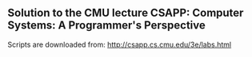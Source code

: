 ## Solution to the CMU lecture CSAPP: Computer Systems: A Programmer's Perspective

Scripts are downloaded from:
http://csapp.cs.cmu.edu/3e/labs.html